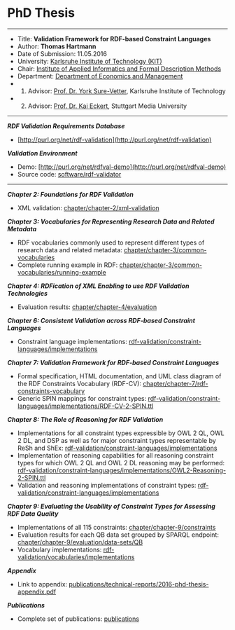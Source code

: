 # PhD Thesis

---

* Title: **Validation Framework for RDF-based Constraint Languages**
* Author: **Thomas Hartmann**
* Date of Submission: 11.05.2016
* University: [Karlsruhe Institute of Technology (KIT)](https://www.kit.edu/english/)
* Chair: [Institute of Applied Informatics and Formal Description Methods](http://www.aifb.kit.edu/web/Hauptseite/en)
* Department: [Department of Economics and Management](http://www.wiwi.kit.edu/english/index.php)
* 1. Advisor: [Prof. Dr. York Sure-Vetter](http://www.aifb.kit.edu/web/York_Sure-Vetter/en), Karlsruhe Institute of Technology
* 2. Advisor: [Prof. Dr. Kai Eckert](https://www.hdm-stuttgart.de/forschung_transfer/forschungsthemen/metadatenmanagement/team/eckert), Stuttgart Media University

---

***RDF Validation Requirements Database***
* [http://purl.org/net/rdf-validation](http://purl.org/net/rdf-validation)

***Validation Environment***
* Demo: [http://purl.org/net/rdfval-demo](http://purl.org/net/rdfval-demo)
* Source code: [software/rdf-validator](https://github.com/github-thomas-hartmann/phd-thesis/tree/master/software/rdf-validator)

---

***Chapter 2: Foundations for RDF Validation***
* XML validation: [chapter/chapter-2/xml-validation](https://github.com/github-thomas-hartmann/phd-thesis/tree/master/chapter/chapter-2/xml-validation)

***Chapter 3: Vocabularies for Representing Research Data and Related Metadata***
* RDF vocabularies commonly used to represent different types of research data and related metadata: [chapter/chapter-3/common-vocabularies](https://github.com/github-thomas-hartmann/phd-thesis/tree/master/chapter/chapter-3/common-vocabularies)
* Complete running example in RDF: [chapter/chapter-3/common-vocabularies/running-example](https://github.com/github-thomas-hartmann/phd-thesis/tree/master/chapter/chapter-3/common-vocabularies/running-example)

***Chapter 4: RDFication of XML Enabling to use RDF Validation Technologies***
* Evaluation results: [chapter/chapter-4/evaluation](https://github.com/github-thomas-hartmann/phd-thesis/tree/master/chapter/chapter-4/evaluation)
 
***Chapter 6: Consistent Validation across RDF-based Constraint Languages***
* Constraint language implementations: [rdf-validation/constraint-languages/implementations](https://github.com/github-thomas-hartmann/phd-thesis/tree/master/rdf-validation/constraint-languages/implementations)

***Chapter 7: Validation Framework for RDF-based Constraint Languages***
*  Formal specification, HTML documentation, and UML class diagram of the RDF Constraints Vocabulary (RDF-CV): [chapter/chapter-7/rdf-constraints-vocabulary](https://github.com/github-thomas-hartmann/phd-thesis/tree/master/chapter/chapter-7/rdf-constraints-vocabulary)
* Generic SPIN mappings for constraint types: [rdf-validation/constraint-languages/implementations/RDF-CV-2-SPIN.ttl](https://github.com/github-thomas-hartmann/phd-thesis/blob/master/rdf-validation/constraint-languages/implementations/RDF-CV-2-SPIN.ttl)

***Chapter 8: The Role of Reasoning for RDF Validation***
* Implementations for all constraint types expressible by OWL 2 QL, OWL 2 DL, and DSP as well as for major constraint types representable by ReSh and ShEx:
  [rdf-validation/constraint-languages/implementations](https://github.com/github-thomas-hartmann/phd-thesis/tree/master/rdf-validation/constraint-languages/implementations)
* Implementation of reasoning capabilities for all reasoning constraint types for which OWL 2 QL and OWL 2 DL reasoning may be performed: [rdf-validation/constraint-languages/implementations/OWL2-Reasoning-2-SPIN.ttl](https://github.com/github-thomas-hartmann/phd-thesis/blob/master/rdf-validation/constraint-languages/implementations/OWL2-Reasoning-2-SPIN.ttl)
* Validation and reasoning implementations of constraint types: [rdf-validation/constraint-languages/implementations](https://github.com/github-thomas-hartmann/phd-thesis/tree/master/rdf-validation/constraint-languages/implementations)

***Chapter 9: Evaluating the Usability of Constraint Types for Assessing RDF Data Quality***
* Implementations of all 115 constraints: [chapter/chapter-9/constraints](https://github.com/github-thomas-hartmann/phd-thesis/tree/master/chapter/chapter-9/constraints)
* Evaluation results for each QB data set grouped by SPARQL endpoint: [chapter/chapter-9/evaluation/data-sets/QB](https://github.com/github-thomas-hartmann/phd-thesis/tree/master/chapter/chapter-9/evaluation/data-sets/QB)
* Vocabulary implementations: [rdf-validation/vocabularies/implementations](https://github.com/github-thomas-hartmann/phd-thesis/tree/master/rdf-validation/vocabularies/implementations)

***Appendix***
* Link to appendix: [publications/technical-reports/2016-phd-thesis-appendix.pdf](https://github.com/github-thomas-hartmann/phd-thesis/blob/master/publications/technical-reports/2016-phd-thesis-appendix.pdf)

***Publications***
* Complete set of publications: [publications](https://github.com/github-thomas-hartmann/phd-thesis/tree/master/publications)
